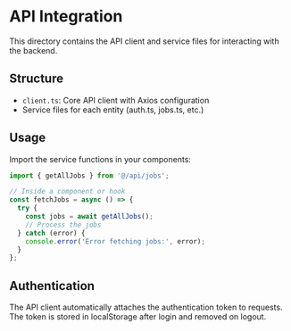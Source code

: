 
# API Integration

This directory contains the API client and service files for interacting with the backend.

## Structure

- `client.ts`: Core API client with Axios configuration
- Service files for each entity (auth.ts, jobs.ts, etc.)

## Usage

Import the service functions in your components:

```typescript
import { getAllJobs } from '@/api/jobs';

// Inside a component or hook
const fetchJobs = async () => {
  try {
    const jobs = await getAllJobs();
    // Process the jobs
  } catch (error) {
    console.error('Error fetching jobs:', error);
  }
};
```

## Authentication

The API client automatically attaches the authentication token to requests.
The token is stored in localStorage after login and removed on logout.
